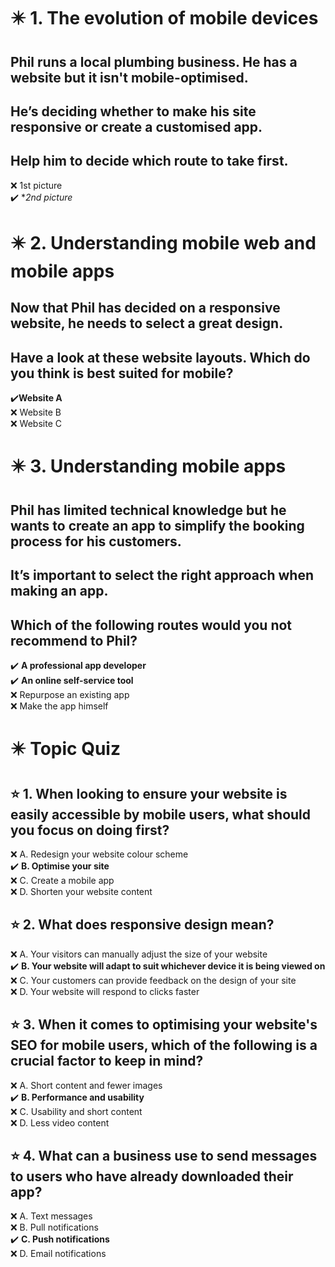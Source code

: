 # :eight_pointed_black_star: 1. The evolution of mobile devices

## Phil runs a local plumbing business. He has a website but it isn't mobile-optimised.

## He’s deciding whether to make his site responsive or create a customised app.

## Help him to decide which route to take first.

:x: 1st picture\
:heavy_check_mark: **2nd picture*

# :eight_pointed_black_star: 2. Understanding mobile web and mobile apps

## Now that Phil has decided on a responsive website, he needs to select a great design.

## Have a look at these website layouts. Which do you think is best suited for mobile?

:heavy_check_mark:**Website A**\
:x: Website B\
:x: Website C

# :eight_pointed_black_star: 3.  Understanding mobile apps

## Phil has limited technical knowledge but he wants to create an app to simplify the booking process for his customers.

## It’s important to select the right approach when making an app.

## Which of the following routes would you not recommend to Phil?

:heavy_check_mark: **A professional app developer**\
:heavy_check_mark: **An online self-service tool**\
:x: Repurpose an existing app\
:x: Make the app himself

# :eight_pointed_black_star: Topic Quiz

## :star: 1. When looking to ensure your website is easily accessible by mobile users, what should you focus on doing first?

:x: A. Redesign your website colour scheme\
:heavy_check_mark: **B. Optimise your site**\
:x: C. Create a mobile app\
:x: D. Shorten your website content

## :star: 2. What does responsive design mean?

:x: A. Your visitors can manually adjust the size of your website\
:heavy_check_mark: **B. Your website will adapt to suit whichever device it is being viewed on**\
:x: C. Your customers can provide feedback on the design of your site\
:x: D. Your website will respond to clicks faster

## :star: 3. When it comes to optimising your website's SEO for mobile users, which of the following is a crucial factor to keep in mind?

:x: A. Short content and fewer images\
:heavy_check_mark: **B. Performance and usability**\
:x: C. Usability and short content\
:x: D. Less video content

## :star: 4. What can a business use to send messages to users who have already downloaded their app?

:x: A. Text messages\
:x: B. Pull notifications\
:heavy_check_mark: **C. Push notifications**\
:x: D. Email notifications